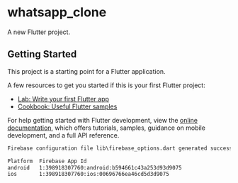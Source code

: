 # whatsapp_clone

A new Flutter project.

## Getting Started

This project is a starting point for a Flutter application.

A few resources to get you started if this is your first Flutter project:

- [Lab: Write your first Flutter app](https://docs.flutter.dev/get-started/codelab)
- [Cookbook: Useful Flutter samples](https://docs.flutter.dev/cookbook)

For help getting started with Flutter development, view the
[online documentation](https://docs.flutter.dev/), which offers tutorials,
samples, guidance on mobile development, and a full API reference.

```txt
Firebase configuration file lib\firebase_options.dart generated successfully with the following Firebase apps:

Platform  Firebase App Id
android   1:398918307760:android:b594661c43a253d93d9075
ios       1:398918307760:ios:00696766ea46cd5d3d9075
```
